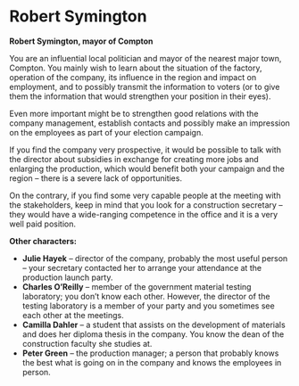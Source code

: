 # Robert Symington

__Robert Symington, mayor of Compton__

You are an influential local politician and mayor of the nearest major town, Compton. You mainly wish to learn about the situation of the factory, operation of the company, its influence in the region and impact on employment, and to possibly transmit the information to voters (or to give them the information that would strengthen your position in their eyes).

Even more important might be to strengthen good relations with the company management, establish contacts and possibly make an impression on the employees as part of your election campaign.

If you find the company very prospective, it would be possible to talk with the director about subsidies in exchange for creating more jobs and enlarging the production, which would benefit both your campaign and the region – there is a severe lack of opportunities.

On the contrary, if you find some very capable people at the meeting with the stakeholders, keep in mind that you look for a construction secretary – they would have a wide-ranging competence in the office and it is a very well paid position.

<!-- novy sloupec -->

__Other characters:__

- __Julie Hayek__ – director of the company, probably the most useful person – your secretary contacted her to arrange your attendance at the production launch party.
- __Charles O’Reilly__ – member of the government material testing laboratory; you don’t know each other. However, the director of the testing laboratory is a member of your party and you sometimes see each other at the meetings.
- __Camilla Dahler__ – a student that assists on the development of materials and does her diploma thesis in the company. You know the dean of the construction faculty she studies at.
- __Peter Green__ – the production manager; a person that probably knows the best what is going on in the company and knows the employees in person.
